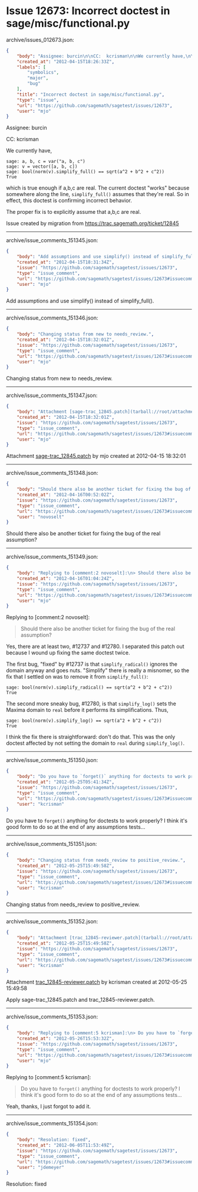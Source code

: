 # Issue 12673: Incorrect doctest in sage/misc/functional.py

archive/issues_012673.json:
```json
{
    "body": "Assignee: burcin\n\nCC:  kcrisman\n\nWe currently have,\n\n\n```\nsage: a, b, c = var(\"a, b, c\")\nsage: v = vector([a, b, c])\nsage: bool(norm(v).simplify_full() == sqrt(a^2 + b^2 + c^2))\nTrue\n```\n\n\nwhich is true enough if a,b,c are real. The current doctest \"works\" because somewhere along the line, `simplify_full()` assumes that they're real. So in effect, this doctest is confirming incorrect behavior.\n\nThe proper fix is to explicitly assume that a,b,c are real.\n\nIssue created by migration from https://trac.sagemath.org/ticket/12845\n\n",
    "created_at": "2012-04-15T18:26:33Z",
    "labels": [
        "symbolics",
        "major",
        "bug"
    ],
    "title": "Incorrect doctest in sage/misc/functional.py",
    "type": "issue",
    "url": "https://github.com/sagemath/sagetest/issues/12673",
    "user": "mjo"
}
```
Assignee: burcin

CC:  kcrisman

We currently have,


```
sage: a, b, c = var("a, b, c")
sage: v = vector([a, b, c])
sage: bool(norm(v).simplify_full() == sqrt(a^2 + b^2 + c^2))
True
```


which is true enough if a,b,c are real. The current doctest "works" because somewhere along the line, `simplify_full()` assumes that they're real. So in effect, this doctest is confirming incorrect behavior.

The proper fix is to explicitly assume that a,b,c are real.

Issue created by migration from https://trac.sagemath.org/ticket/12845





---

archive/issue_comments_151345.json:
```json
{
    "body": "Add assumptions and use simplify() instead of simplify_full().",
    "created_at": "2012-04-15T18:31:34Z",
    "issue": "https://github.com/sagemath/sagetest/issues/12673",
    "type": "issue_comment",
    "url": "https://github.com/sagemath/sagetest/issues/12673#issuecomment-151345",
    "user": "mjo"
}
```

Add assumptions and use simplify() instead of simplify_full().



---

archive/issue_comments_151346.json:
```json
{
    "body": "Changing status from new to needs_review.",
    "created_at": "2012-04-15T18:32:01Z",
    "issue": "https://github.com/sagemath/sagetest/issues/12673",
    "type": "issue_comment",
    "url": "https://github.com/sagemath/sagetest/issues/12673#issuecomment-151346",
    "user": "mjo"
}
```

Changing status from new to needs_review.



---

archive/issue_comments_151347.json:
```json
{
    "body": "Attachment [sage-trac_12845.patch](tarball://root/attachments/some-uuid/ticket12845/sage-trac_12845.patch) by mjo created at 2012-04-15 18:32:01",
    "created_at": "2012-04-15T18:32:01Z",
    "issue": "https://github.com/sagemath/sagetest/issues/12673",
    "type": "issue_comment",
    "url": "https://github.com/sagemath/sagetest/issues/12673#issuecomment-151347",
    "user": "mjo"
}
```

Attachment [sage-trac_12845.patch](tarball://root/attachments/some-uuid/ticket12845/sage-trac_12845.patch) by mjo created at 2012-04-15 18:32:01



---

archive/issue_comments_151348.json:
```json
{
    "body": "Should there also be another ticket for fixing the bug of the real assumption?",
    "created_at": "2012-04-16T00:52:02Z",
    "issue": "https://github.com/sagemath/sagetest/issues/12673",
    "type": "issue_comment",
    "url": "https://github.com/sagemath/sagetest/issues/12673#issuecomment-151348",
    "user": "novoselt"
}
```

Should there also be another ticket for fixing the bug of the real assumption?



---

archive/issue_comments_151349.json:
```json
{
    "body": "Replying to [comment:2 novoselt]:\n> Should there also be another ticket for fixing the bug of the real assumption?\n\nYes, there are at least two, #12737 and #12780. I separated this patch out because I wound up fixing the same doctest twice.\n\nThe first bug, \"fixed\" by #12737 is that `simplify_radical()` ignores the domain anyway and goes nuts. \"Simplify\" there is really a misnomer, so the fix that I settled on was to remove it from `simplify_full()`:\n\n\n```\nsage: bool(norm(v).simplify_radical() == sqrt(a^2 + b^2 + c^2))\nTrue\n```\n\n\nThe second more sneaky bug, #12780, is that `simplify_log()` sets the Maxima domain to `real` before it performs its simplifications. Thus,\n\n\n```\nsage: bool(norm(v).simplify_log() == sqrt(a^2 + b^2 + c^2))    \nTrue\n```\n\n\nI think the fix there is straightforward: don't do that. This was the only doctest affected by not setting the domain to `real` during `simplify_log()`.",
    "created_at": "2012-04-16T01:04:24Z",
    "issue": "https://github.com/sagemath/sagetest/issues/12673",
    "type": "issue_comment",
    "url": "https://github.com/sagemath/sagetest/issues/12673#issuecomment-151349",
    "user": "mjo"
}
```

Replying to [comment:2 novoselt]:
> Should there also be another ticket for fixing the bug of the real assumption?

Yes, there are at least two, #12737 and #12780. I separated this patch out because I wound up fixing the same doctest twice.

The first bug, "fixed" by #12737 is that `simplify_radical()` ignores the domain anyway and goes nuts. "Simplify" there is really a misnomer, so the fix that I settled on was to remove it from `simplify_full()`:


```
sage: bool(norm(v).simplify_radical() == sqrt(a^2 + b^2 + c^2))
True
```


The second more sneaky bug, #12780, is that `simplify_log()` sets the Maxima domain to `real` before it performs its simplifications. Thus,


```
sage: bool(norm(v).simplify_log() == sqrt(a^2 + b^2 + c^2))    
True
```


I think the fix there is straightforward: don't do that. This was the only doctest affected by not setting the domain to `real` during `simplify_log()`.



---

archive/issue_comments_151350.json:
```json
{
    "body": "Do you have to `forget()` anything for doctests to work properly?  I think it's good form to do so at the end of any assumptions tests...",
    "created_at": "2012-05-25T05:41:34Z",
    "issue": "https://github.com/sagemath/sagetest/issues/12673",
    "type": "issue_comment",
    "url": "https://github.com/sagemath/sagetest/issues/12673#issuecomment-151350",
    "user": "kcrisman"
}
```

Do you have to `forget()` anything for doctests to work properly?  I think it's good form to do so at the end of any assumptions tests...



---

archive/issue_comments_151351.json:
```json
{
    "body": "Changing status from needs_review to positive_review.",
    "created_at": "2012-05-25T15:49:58Z",
    "issue": "https://github.com/sagemath/sagetest/issues/12673",
    "type": "issue_comment",
    "url": "https://github.com/sagemath/sagetest/issues/12673#issuecomment-151351",
    "user": "kcrisman"
}
```

Changing status from needs_review to positive_review.



---

archive/issue_comments_151352.json:
```json
{
    "body": "Attachment [trac_12845-reviewer.patch](tarball://root/attachments/some-uuid/ticket12845/trac_12845-reviewer.patch) by kcrisman created at 2012-05-25 15:49:58\n\nApply sage-trac_12845.patch and trac_12845-reviewer.patch.",
    "created_at": "2012-05-25T15:49:58Z",
    "issue": "https://github.com/sagemath/sagetest/issues/12673",
    "type": "issue_comment",
    "url": "https://github.com/sagemath/sagetest/issues/12673#issuecomment-151352",
    "user": "kcrisman"
}
```

Attachment [trac_12845-reviewer.patch](tarball://root/attachments/some-uuid/ticket12845/trac_12845-reviewer.patch) by kcrisman created at 2012-05-25 15:49:58

Apply sage-trac_12845.patch and trac_12845-reviewer.patch.



---

archive/issue_comments_151353.json:
```json
{
    "body": "Replying to [comment:5 kcrisman]:\n> Do you have to `forget()` anything for doctests to work properly?  I think it's good form to do so at the end of any assumptions tests...\n\nYeah, thanks, I just forgot to add it.",
    "created_at": "2012-05-26T15:53:32Z",
    "issue": "https://github.com/sagemath/sagetest/issues/12673",
    "type": "issue_comment",
    "url": "https://github.com/sagemath/sagetest/issues/12673#issuecomment-151353",
    "user": "mjo"
}
```

Replying to [comment:5 kcrisman]:
> Do you have to `forget()` anything for doctests to work properly?  I think it's good form to do so at the end of any assumptions tests...

Yeah, thanks, I just forgot to add it.



---

archive/issue_comments_151354.json:
```json
{
    "body": "Resolution: fixed",
    "created_at": "2012-06-05T11:53:49Z",
    "issue": "https://github.com/sagemath/sagetest/issues/12673",
    "type": "issue_comment",
    "url": "https://github.com/sagemath/sagetest/issues/12673#issuecomment-151354",
    "user": "jdemeyer"
}
```

Resolution: fixed
